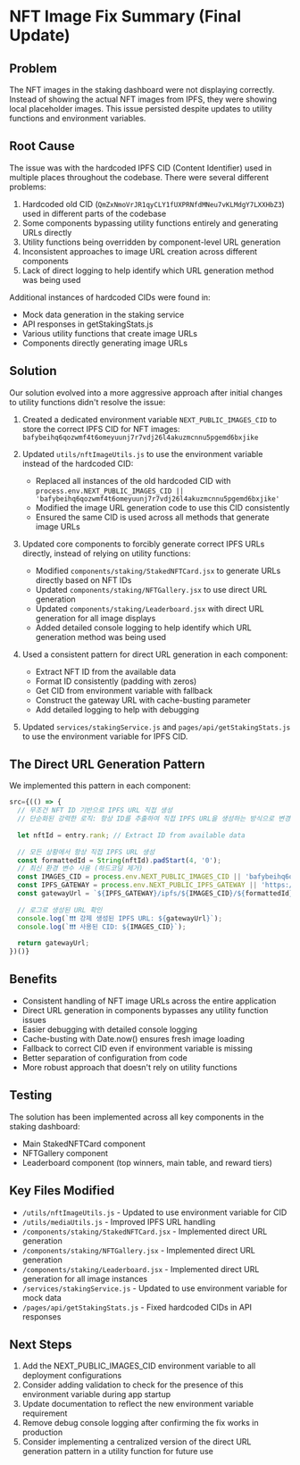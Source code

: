 # NFT Image Fix Summary (Final Update)

## Problem
The NFT images in the staking dashboard were not displaying correctly. Instead of showing the actual NFT images from IPFS, they were showing local placeholder images. This issue persisted despite updates to utility functions and environment variables.

## Root Cause
The issue was with the hardcoded IPFS CID (Content Identifier) used in multiple places throughout the codebase. There were several different problems:

1. Hardcoded old CID (`QmZxNmoVrJR1qyCLY1fUXPRNfdMNeu7vKLMdgY7LXXHbZ3`) used in different parts of the codebase
2. Some components bypassing utility functions entirely and generating URLs directly
3. Utility functions being overridden by component-level URL generation
4. Inconsistent approaches to image URL creation across different components
5. Lack of direct logging to help identify which URL generation method was being used

Additional instances of hardcoded CIDs were found in:
- Mock data generation in the staking service
- API responses in getStakingStats.js
- Various utility functions that create image URLs
- Components directly generating image URLs

## Solution
Our solution evolved into a more aggressive approach after initial changes to utility functions didn't resolve the issue:

1. Created a dedicated environment variable `NEXT_PUBLIC_IMAGES_CID` to store the correct IPFS CID for NFT images: `bafybeihq6qozwmf4t6omeyuunj7r7vdj26l4akuzmcnnu5pgemd6bxjike`

2. Updated `utils/nftImageUtils.js` to use the environment variable instead of the hardcoded CID:
   - Replaced all instances of the old hardcoded CID with `process.env.NEXT_PUBLIC_IMAGES_CID || 'bafybeihq6qozwmf4t6omeyuunj7r7vdj26l4akuzmcnnu5pgemd6bxjike'`
   - Modified the image URL generation code to use this CID consistently
   - Ensured the same CID is used across all methods that generate image URLs

3. Updated core components to forcibly generate correct IPFS URLs directly, instead of relying on utility functions:
   - Modified `components/staking/StakedNFTCard.jsx` to generate URLs directly based on NFT IDs
   - Updated `components/staking/NFTGallery.jsx` to use direct URL generation
   - Updated `components/staking/Leaderboard.jsx` with direct URL generation for all image displays
   - Added detailed console logging to help identify which URL generation method was being used

4. Used a consistent pattern for direct URL generation in each component:
   - Extract NFT ID from the available data
   - Format ID consistently (padding with zeros)
   - Get CID from environment variable with fallback
   - Construct the gateway URL with cache-busting parameter
   - Add detailed logging to help with debugging

5. Updated `services/stakingService.js` and `pages/api/getStakingStats.js` to use the environment variable for IPFS CID.

## The Direct URL Generation Pattern
We implemented this pattern in each component:

```javascript
src={(() => {
  // 무조건 NFT ID 기반으로 IPFS URL 직접 생성
  // 단순화된 강력한 로직: 항상 ID를 추출하여 직접 IPFS URL을 생성하는 방식으로 변경
  
  let nftId = entry.rank; // Extract ID from available data
  
  // 모든 상황에서 항상 직접 IPFS URL 생성
  const formattedId = String(nftId).padStart(4, '0');
  // 최신 환경 변수 사용 (하드코딩 제거)
  const IMAGES_CID = process.env.NEXT_PUBLIC_IMAGES_CID || 'bafybeihq6qozwmf4t6omeyuunj7r7vdj26l4akuzmcnnu5pgemd6bxjike';
  const IPFS_GATEWAY = process.env.NEXT_PUBLIC_IPFS_GATEWAY || 'https://tesola.mypinata.cloud';
  const gatewayUrl = `${IPFS_GATEWAY}/ipfs/${IMAGES_CID}/${formattedId}.png?_cb=${Date.now()}`;
  
  // 로그로 생성된 URL 확인
  console.log(`❗❗❗ 강제 생성된 IPFS URL: ${gatewayUrl}`);
  console.log(`❗❗❗ 사용된 CID: ${IMAGES_CID}`);
  
  return gatewayUrl;
})()}
```

## Benefits
- Consistent handling of NFT image URLs across the entire application
- Direct URL generation in components bypasses any utility function issues
- Easier debugging with detailed console logging
- Cache-busting with Date.now() ensures fresh image loading
- Fallback to correct CID even if environment variable is missing
- Better separation of configuration from code
- More robust approach that doesn't rely on utility functions

## Testing
The solution has been implemented across all key components in the staking dashboard:
- Main StakedNFTCard component
- NFTGallery component
- Leaderboard component (top winners, main table, and reward tiers)

## Key Files Modified
- `/utils/nftImageUtils.js` - Updated to use environment variable for CID
- `/utils/mediaUtils.js` - Improved IPFS URL handling
- `/components/staking/StakedNFTCard.jsx` - Implemented direct URL generation
- `/components/staking/NFTGallery.jsx` - Implemented direct URL generation
- `/components/staking/Leaderboard.jsx` - Implemented direct URL generation for all image instances
- `/services/stakingService.js` - Updated to use environment variable for mock data
- `/pages/api/getStakingStats.js` - Fixed hardcoded CIDs in API responses

## Next Steps
1. Add the NEXT_PUBLIC_IMAGES_CID environment variable to all deployment configurations
2. Consider adding validation to check for the presence of this environment variable during app startup
3. Update documentation to reflect the new environment variable requirement
4. Remove debug console logging after confirming the fix works in production
5. Consider implementing a centralized version of the direct URL generation pattern in a utility function for future use